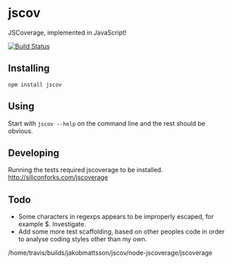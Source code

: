 # jscov

JSCoverage, implemented in JavaScript!

[![Build Status](https://secure.travis-ci.org/jakobmattsson/jscov.png)](http://travis-ci.org/jakobmattsson/jscov)


## Installing

`npm install jscov`


## Using

Start with `jscov --help` on the command line and the rest should be obvious.


## Developing

Running the tests required jscoverage to be installed. http://siliconforks.com/jscoverage


## Todo

* Some characters in regexps appears to be improperly escaped, for example $. Investigate.
* Add some more test scaffolding, based on other peoples code in order to analyse coding styles other than my own.



/home/travis/builds/jakobmattsson/jscov/node-jscoverage/jscoverage